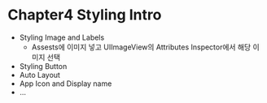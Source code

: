 # Chapter4 Styling Intro

- Styling Image and Labels
  - Assests에 이미지 넣고 UIImageView의 Attributes Inspector에서 해당 이미지 선택 
- Styling Button
- Auto Layout
- App Icon and Display name
- ...